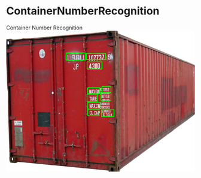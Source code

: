 # ContainerNumberRecognition
Container Number Recognition
![alt text](https://github.com/balachander1205/ContainerNumberRecognition/blob/master/Screenshot7.png)
